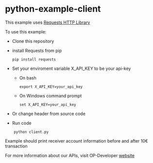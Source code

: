 # python-example-client

This example uses [Requests HTTP Library](https://github.com/requests/requests)

To use this example:

* Clone this repository
* install Requests from pip

    ```
    pip install requests
    ```

* Set your enviroment variable X_API_KEY to be your api-key
    * On bash
        ```
        export X_API_KEY=your_api_key
        ```
    * On Windows command prompt
        ```
        set X_API_KEY=your_api_key
        ```
* Or change header from source code
* Run code

```
    python client.py
```

Example should print receiver account information before and after 10€ transaction

For more information about our APIs, visit OP-Developer [website](https://op-developer.fi)
